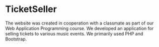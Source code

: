 # TicketSeller
The website was created in cooperation with a classmate as part of our Web Application Programming course. We developed an application for selling tickets to various music events. We primarily used PHP and Bootstrap.
